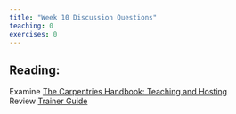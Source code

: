 ```yaml
--- 
title: "Week 10 Discussion Questions"    
teaching: 0 
exercises: 0        
---
```


## Reading:

Examine [The Carpentries Handbook: Teaching and Hosting](https://docs.carpentries.org/topic_folders/hosts_instructors/index.html)  
Review [Trainer Guide](https://docs.carpentries.org/topic_folders/instructor_training/trainers_guide.html)
